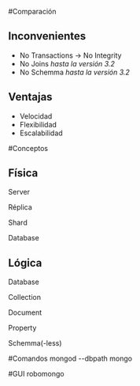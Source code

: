 #Comparación

## Inconvenientes
- No Transactions -> No Integrity
- No Joins *hasta la versión 3.2*
- No Schemma *hasta la versión 3.2*

## Ventajas
- Velocidad
- Flexibilidad
- Escalabilidad

#Conceptos

## Física
Server

Réplica

Shard

Database



## Lógica
Database

Collection

Document

Property

Schemma(-less)


#Comandos
mongod --dbpath
mongo

#GUI
robomongo



